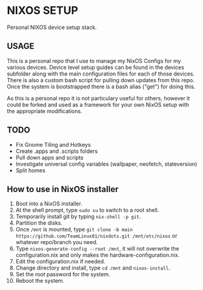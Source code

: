 # NIXOS SETUP

Personal NIXOS device setup stack.

## USAGE
This is a personal repo that I use to manage my NixOS Configs for my various devices. Device level setup guides can be found in the devices subfolder along with the main configuration files for each of those devices. There is also a custom bash script for pulling down updates from this repo. Once the system is bootstrapped there is a bash alias ("get") for doing this.

As this is a personal repo it is not particulary useful for others, however it could be forked and used as a framework for your own NixOS setup with the appropriate modifications.

## TODO
- Fix Gnome Tiling and Hotkeys
- Create .apps and .scripts folders
- Pull down apps and scripts
- Investigate universal config variables (wallpaper, neofetch, stateversion)
- Split homes

## How to use in NixOS installer 

1. Boot into a NixOS installer.
1. At the shell prompt, type `sudo su` to switch to a root shell.
1. Temporarily install git by typing `nix-shell -p git`.
1. Partition the disks.
1. Once `/mnt` is mounted, type `git clone -b main https://github.com/TeamLinux01/nixdots.git /mnt/etc/nixos` or whatever repo/branch you need.
1. Type `nixos-generate-config --root /mnt`, it will not overwrite the configuration.nix and only makes the hardware-configuration.nix.
1. Edit the configuration.nix if needed.
1. Change directory and install, type `cd /mnt` and `nixos-install`.
1. Set the root password for the system.
1. Reboot the system.
